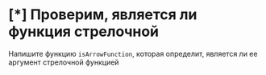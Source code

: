 # [*] Проверим, является ли функция стрелочной

Напишите функцию `isArrowFunction`, которая определит, является ли ее аргумент стрелочной функцией
